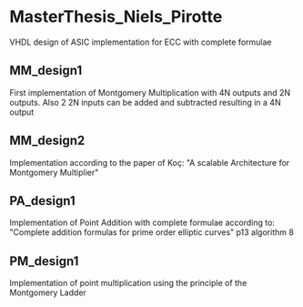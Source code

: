 # MasterThesis_Niels_Pirotte
VHDL design of ASIC implementation for ECC with complete formulae

## MM_design1
First implementation of Montgomery Multiplication with 4N outputs and 2N outputs.
Also 2 2N inputs can be added and subtracted resulting in a 4N output

## MM_design2
Implementation according to the paper of Koç: "A scalable Architecture for Montgomery Multiplier"

## PA_design1
Implementation of Point Addition with complete formulae according to: "Complete addition formulas for prime order elliptic curves" p13 algorithm 8

## PM_design1
Implementation of point multiplication using the principle of the Montgomery Ladder
